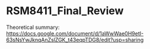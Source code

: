 # RSM8411_Final_Review

Theoretical summary:
https://docs.google.com/document/d/1aWwWae0H9etI-63sNsYwJknqAnZslZGK_t43eqpTDG8/edit?usp=sharing

